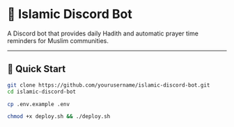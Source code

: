 # 🕌 Islamic Discord Bot


A Discord bot that provides daily Hadith and automatic prayer time reminders for Muslim communities.

---

## 🚀 Quick Start

```bash
git clone https://github.com/yourusername/islamic-discord-bot.git
cd islamic-discord-bot

cp .env.example .env

chmod +x deploy.sh && ./deploy.sh
